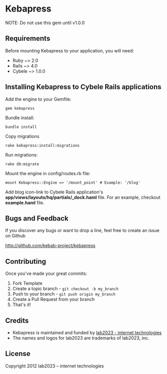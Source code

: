 # Kebapress

NOTE: Do not use this gem until v1.0.0

## Requirements

Before mounting Kebapress to your application, you will need:

* Ruby ~> 2.0
* Rails ~> 4.0
* Cybele ~> 1.0.0

## Installing Kebapress to Cybele Rails applications

Add the engine to your Gemfile:

```
gem kebapress
```

Bundle install:

```
bundle install
```

Copy migrations

```
rake kebapress:install:migrations
```

Run migrations:

```
rake db:migrate
```

Mount the engine in config/routes.rb file:

```
mount Kebapress::Engine => '/mount_point' # Example: '/blog'
```

Add blog icon-link to Cybele Rails application's **app/views/layouts/hq/partials/_dock.haml** file. For an example, checkout **example.haml** file.

## Bugs and Feedback

If you discover any bugs or want to drop a line, feel free to create an issue on Github

http://github.com/kebab-project/kebapress

## Contributing

Once you've made your great commits:

1. Fork Template
2. Create a topic branch - `git checkout -b my_branch`
3. Push to your branch - `git push origin my_branch`
4. Create a Pull Request from your branch
5. That's it!

## Credits

- Kebapress is maintained and funded by [lab2023 - internet technologies](http://lab2023.com/)
- The names and logos for lab2023 are trademarks of lab2023, inc.

## License

Copyright 2012 lab2023 – internet technologies
